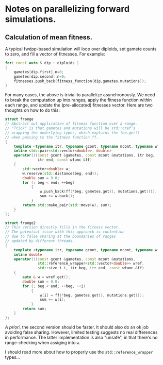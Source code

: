 # Notes on parallelizing forward simulations.

## Calculation of mean fitness.

A typical fwdpp-based simulation will loop over diploids, set gamete counts to zero, and fill a vector of fitnesses.
For example:

```c++
for( const auto & dip : diploids )
{
    gametes[dip.first].n=0;
    gametes[dip.second].n=0;
    fitnesses.push_back(fitness_function(dip,gametes,mutations));
}
```

For many cases, the above is trivial to parallelize asynchronously. We need to break the computation up into ranges,
apply the fitness function within each range, and update the (pre-allocated) fitnesses vector.  Here are two thoughts on
how to do this:

```c++
struct frange
// Abstract out application of fitness function over a range.
// "Trick" is that gametes and mutations will be std::cref's
// wrapping the underlying types, which explains the foo.get()
// when passing to the fitness function ff.
{
    template <typename itr, typename gcont, typename mcont, typename wfunc>
    inline std::pair<std::vector<double>, double>
    operator()(const gcont &gametes, const mcont &mutations, itr beg,
               itr end, const wfunc &ff)
    {
        std::vector<double> w;
        w.reserve(std::distance(beg, end));
        double sum = 0.0;
        for (; beg < end; ++beg)
            {
                w.push_back(ff(*beg, gametes.get(), mutations.get()));
                sum += w.back();
            }
        return std::make_pair(std::move(w), sum);
    }
};
```

```c++
struct frange2
// This version directly fills in the fitness vector.
// The potential issue with this approach is contention
// due to false sharing at the boundaries of ranges
// updated by different threads.
{
    template <typename itr, typename gcont, typename mcont, typename wfunc>
    inline double
    operator()(const gcont &gametes, const mcont &mutations,
               std::reference_wrapper<std::vector<double>> wref,
               std::size_t i, itr beg, itr end, const wfunc &ff)
    {
        auto & w = wref.get();
        double sum = 0.0;
        for (; beg < end; ++beg, ++i)
            {
                w[i] = ff(*beg, gametes.get(), mutations.get());
                sum += w[i];
            }
        return sum;
    }
};
```

*A priori*, the second version should be faster.  It should also do an ok job avoiding false sharing.  However, limited
testing suggests no real differences in performance.  The latter implementation is also "unsafe", in that there's no
range-checking when assiging into `w`.

I should read more about how to properly use the `std::reference_wrapper` types...
